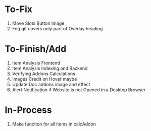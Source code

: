 # To-Fix

1) Move Slots Button Image
2) Fog gif covers only part of Overlay heading


# To-Finish/Add

1) Item Analysis Frontend
2) Item Analysis Indexing and Backend
3) Verifying Addons Calculations
4) Images Credit on Hover maybe
5) Update Doc addons image and effect
6) Alert Notification if Website is not Opened in a Desktop Browser 


# In-Process

1) Make function for all items in calcAddon
